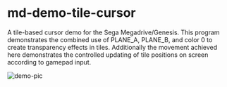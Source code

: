 # md-demo-tile-cursor
A tile-based cursor demo for the Sega Megadrive/Genesis. This program demonstrates the combined use of PLANE_A, PLANE_B, and color 0 to create transparency effects in tiles. Additionally the movement achieved here demonstrates the controlled updating of tile positions on screen according to gamepad input.

![demo-pic](images/demo.gif?raw=true)
